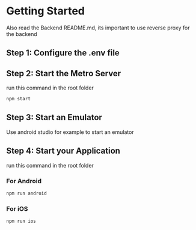 # Getting Started
Also read the Backend README.md, its important to use reverse proxy for the backend

## Step 1: Configure the .env file
## Step 2: Start the Metro Server
run this command in the root folder
```bash
npm start
```

## Step 3: Start an Emulator
Use android studio for example to start an emulator

## Step 4: Start your Application
run this command in the root folder
### For Android
```bash
npm run android
```
### For iOS
```bash
npm run ios
```
